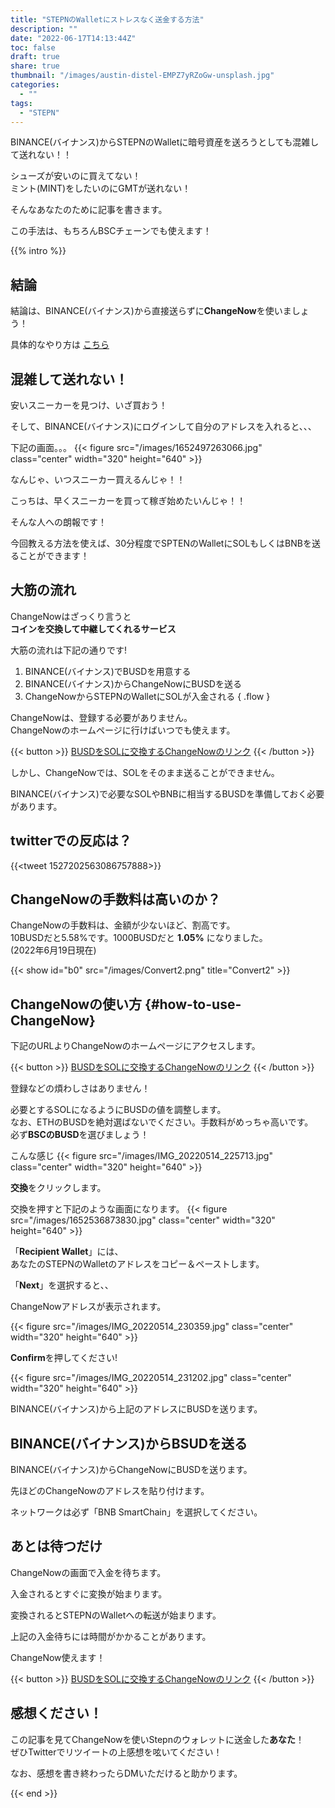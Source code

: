 ```yaml
---
title: "STEPNのWalletにストレスなく送金する方法"
description: ""
date: "2022-06-17T14:13:44Z"
toc: false
draft: true
share: true
thumbnail: "/images/austin-distel-EMPZ7yRZoGw-unsplash.jpg"
categories:
  - ""
tags:
  - "STEPN"
---
```


BINANCE(バイナンス)からSTEPNのWalletに暗号資産を送ろうとしても混雑して送れない！！

シューズが安いのに買えてない！   
ミント(MINT)をしたいのにGMTが送れない！

そんなあなたのために記事を書きます。

<!--more-->  

この手法は、もちろんBSCチェーンでも使えます！  

{{% intro %}} 

## 結論

結論は、BINANCE(バイナンス)から直接送らずに**ChangeNow**を使いましょう！

具体的なやり方は
[こちら](#how-to-use-ChangeNow)

## 混雑して送れない！

安いスニーカーを見つけ、いざ買おう！  

そして、BINANCE(バイナンス)にログインして自分のアドレスを入れると、、、  

下記の画面。。。
{{< figure src="/images/1652497263066.jpg" class="center" width="320" height="640" >}}

なんじゃ、いつスニーカー買えるんじゃ！！  

こっちは、早くスニーカーを買って稼ぎ始めたいんじゃ！！  

そんな人への朗報です！  

今回教える方法を使えば、30分程度でSPTENのWalletにSOLもしくはBNBを送ることができます！  

## 大筋の流れ

<!-- 
この記事を見た人、、、、  
本当にラッキーです。  
  
SOLもしくはBNBを混雑なしで送れます！   -->
  
<!-- BINACEからSTEPNのWalletに送ろうとすると、、、混雑。。
  
それなら別のルートで送ればいいんじゃないか？  

そんな時に思いつたのは**ChangeNow**!!!   -->

ChangeNowはざっくり言うと  
**コインを交換して中継してくれるサービス**

大筋の流れは下記の通りです!

1. BINANCE(バイナンス)でBUSDを用意する
2. BINANCE(バイナンス)からChangeNowにBUSDを送る
3. ChangeNowからSTEPNのWalletにSOLが入金される
{ .flow }
   
ChangeNowは、登録する必要がありません。  
ChangeNowのホームページに行けばいつでも使えます。
   
{{< button >}}
<a href="https://changenow.io/ja?link_id=f7a43f719ac794&amount=500&from=busdbsc&to=sol" target="_blank">BUSDをSOLに交換するChangeNowのリンク</a>
{{< /button >}}

しかし、ChangeNowでは、SOLをそのまま送ることができません。

BINANCE(バイナンス)で必要なSOLやBNBに相当するBUSDを準備しておく必要があります。

## twitterでの反応は？

{{<tweet 1527202563086757888>}}

## ChangeNowの手数料は高いのか？

ChangeNowの手数料は、金額が少ないほど、割高です。  
10BUSDだと5.58%です。1000BUSDだと **1.05%** になりました。  
(2022年6月19日現在)

{{< show id="b0" src="/images/Convert2.png" title="Convert2" >}}

<!-- 
2022年5月16日時点  
BINANCE(バイナンス)のトレードにて20BUSDをSOLにトレードします。0.36156287SOLです。

{{< figure src="/images/20ChangeBefore.png" class="center" width="320" height="640" >}}

一方、ChangeNowでは、0.3457705SOLです。
{{< figure src="/images/20ChangeAfter.png" class="center" width="320" height="640" >}}

差分は、0.0158SOLで送金額の約4.36%です。

今度は1000BUSDで手数料を確認していきます。  
BINANCE(バイナンス)のトレードにて1000BUSDをSOLにトレードする  
18.15632919SOLです  
{{< figure src="/images/1000ChangeBefore.png" class="center" width="320" height="640" >}}

一方、ChangeNowでは、17.8946723　SOLでした。 
{{< figure src="/images/1000ChangeAfter.png" class="center" width="320" height="640" >}}

差分は、0.26165689で送金額の約1.44%です。

ChangeNowの変換後は確定ではなく  
表示された値より少し良いレートでもらえることが多いです！  
実際にはもう少し抑えられると思います。  -->

## ChangeNowの使い方 {#how-to-use-ChangeNow}

下記のURLよりChangeNowのホームページにアクセスします。

{{< button >}}
<a href="https://changenow.io/ja?link_id=f7a43f719ac794&amount=500&from=busdbsc&to=sol" target="_blank">BUSDをSOLに交換するChangeNowのリンク</a>
{{< /button >}}

登録などの煩わしさはありません！  

必要とするSOLになるようにBUSDの値を調整します。   
なお、ETHのBUSDを絶対選ばないでください。手数料がめっちゃ高いです。    
必ず**BSCのBUSD**を選びましょう！

こんな感じ
{{< figure src="/images/IMG_20220514_225713.jpg" class="center" width="320" height="640" >}}

<!-- {{< show id="b0" src="/images/IMG_20220514_225713.jpg" title="ChangeNow1" >}} -->

**交換**をクリックします。

交換を押すと下記のような画面になります。
{{< figure src="/images/1652536873830.jpg" class="center" width="320" height="640" >}}

「**Recipient Wallet**」には、  
あなたのSTEPNのWalletのアドレスをコピー＆ペーストします。 
  
「**Next**」を選択すると、、  

ChangeNowアドレスが表示されます。 

{{< figure src="/images/IMG_20220514_230359.jpg" class="center" width="320" height="640" >}}

**Confirm**を押してください!  

{{< figure src="/images/IMG_20220514_231202.jpg" class="center" width="320" height="640" >}}

BINANCE(バイナンス)から上記のアドレスにBUSDを送ります。

## BINANCE(バイナンス)からBSUDを送る

BINANCE(バイナンス)からChangeNowにBUSDを送ります。  

先ほどのChangeNowのアドレスを貼り付けます。
  
ネットワークは必ず「BNB SmartChain」を選択してください。

## あとは待つだけ

ChangeNowの画面で入金を待ちます。  

入金されるとすぐに変換が始まります。

変換されるとSTEPNのWalletへの転送が始まります。

上記の入金待ちには時間がかかることがあります。

ChangeNow使えます！

{{< button >}}
<a href="https://changenow.io/ja?link_id=f7a43f719ac794&amount=1000&from=busdbsc&to=sol">BUSDをSOLに交換するChangeNowのリンク</a>
{{< /button >}}

## 感想ください！

この記事を見てChangeNowを使いStepnのウォレットに送金した**あなた**！     
ぜひTwitterでリツイートの上感想を呟いてください！    

なお、感想を書き終わったらDMいただけると助かります。  

{{< end >}}



